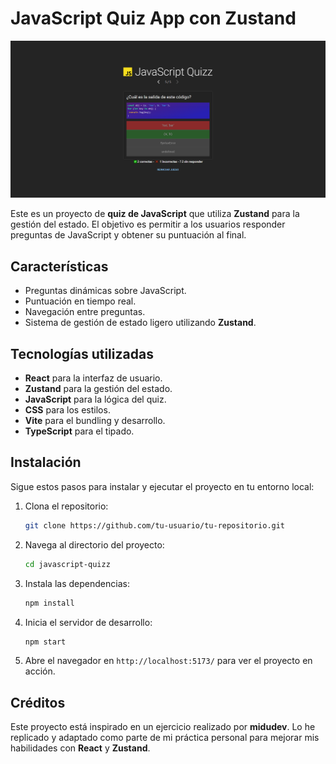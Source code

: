 # JavaScript Quiz App con Zustand

![app](javascript-quizz/public/img/img.png)

Este es un proyecto de **quiz de JavaScript** que utiliza **Zustand** para la gestión del estado. El objetivo es permitir a los usuarios responder preguntas de JavaScript y obtener su puntuación al final.

## Características

- Preguntas dinámicas sobre JavaScript.
- Puntuación en tiempo real.
- Navegación entre preguntas.
- Sistema de gestión de estado ligero utilizando **Zustand**.

## Tecnologías utilizadas

- **React** para la interfaz de usuario.
- **Zustand** para la gestión del estado.
- **JavaScript** para la lógica del quiz.
- **CSS** para los estilos.
- **Vite** para el bundling y desarrollo.
- **TypeScript** para el tipado.

## Instalación

Sigue estos pasos para instalar y ejecutar el proyecto en tu entorno local:

1. Clona el repositorio:
   ```sh
   git clone https://github.com/tu-usuario/tu-repositorio.git
   ```

2. Navega al directorio del proyecto:
   ```sh
   cd javascript-quizz
   ```

3. Instala las dependencias:
   ```sh
   npm install
   ```

4. Inicia el servidor de desarrollo:
   ```sh
   npm start
   ```

5. Abre el navegador en `http://localhost:5173/` para ver el proyecto en acción.

## Créditos

Este proyecto está inspirado en un ejercicio realizado por **midudev**. Lo he replicado y adaptado como parte de mi práctica personal para mejorar mis habilidades con **React** y **Zustand**.
